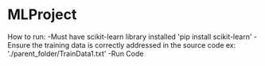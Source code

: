 # MLProject

How to run:
-Must have scikit-learn library installed 'pip install scikit-learn'
-Ensure the training data is correctly addressed in the source code ex: './parent_folder/TrainData1.txt'
-Run Code
